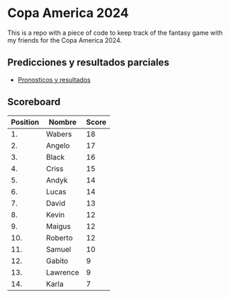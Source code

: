 # Copa America 2024

This is a repo with a piece of code to keep track of the fantasy game with my friends for the Copa America 2024.

## Predicciones y resultados parciales
- [Pronosticos y resultados](https://github.com/dasoto/polla/blob/main/master_plan.csv)
## Scoreboard

| Position | Nombre | Score |
| -------- | ------ | ----- |
|1. | Wabers | 18 |
|2. | Angelo | 17 |
|3. | Black | 16 |
|4. | Criss | 15 |
|5. | Andyk | 14 |
|6. | Lucas | 14 |
|7. | David | 13 |
|8. | Kevin | 12 |
|9. | Maigus | 12 |
|10. | Roberto | 12 |
|11. | Samuel | 10 |
|12. | Gabito | 9 |
|13. | Lawrence | 9 |
|14. | Karla | 7 |
